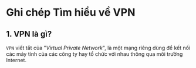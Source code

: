 # Ghi chép Tìm hiểu về VPN

## 1. VPN là gì?

`VPN` viết tắt của "*Virtual Private Network*", là một mạng riêng dùng để kết nối các máy tính của các công ty hay tổ chức với nhau thông qua môi trường Internet.